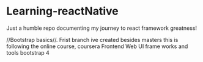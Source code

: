 # Learning-reactNative
Just a humble repo documenting my journey to react framework greatness!

//Bootstrap basics//. Frist branch ive created besides masters
this is following the online course, coursera Frontend Web UI frame works and tools bootstrap 4

